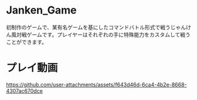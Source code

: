 # Janken_Game
初制作のゲームで、某有名ゲームを基にしたコマンドバトル形式で戦うじゃんけん風対戦ゲームです。プレイヤーはそれぞれの手に特殊能力をカスタムして戦うことができます。

# プレイ動画


https://github.com/user-attachments/assets/f643d46d-6ca4-4b2e-8668-4307ac670dce

